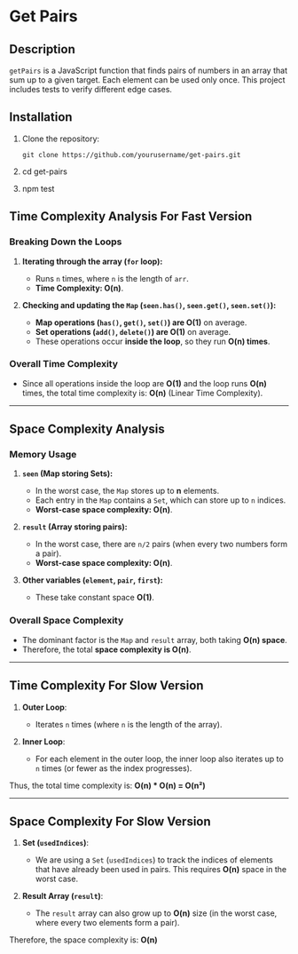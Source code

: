 # Get Pairs

## Description

`getPairs` is a JavaScript function that finds pairs of numbers in an array that sum up to a given target. Each element can be used only once. This project includes tests to verify different edge cases.

## Installation

1. Clone the repository:
   ```
   git clone https://github.com/yourusername/get-pairs.git
   ```

2. cd get-pairs

3. npm test

## **Time Complexity Analysis For Fast Version**

### **Breaking Down the Loops**

1. **Iterating through the array (`for` loop):**
   - Runs `n` times, where `n` is the length of `arr`.
   - **Time Complexity: O(n)**.

2. **Checking and updating the `Map` (`seen.has()`, `seen.get()`, `seen.set()`):**
   - **Map operations (`has()`, `get()`, `set()`) are O(1)** on average.
   - **Set operations (`add()`, `delete()`) are O(1)** on average.
   - These operations occur **inside the loop**, so they run **O(n) times**.

### **Overall Time Complexity**
- Since all operations inside the loop are **O(1)** and the loop runs **O(n)** times, the total time complexity is:
  **O(n)** (Linear Time Complexity).

---

## **Space Complexity Analysis**

### **Memory Usage**
1. **`seen` (Map storing Sets):**
   - In the worst case, the `Map` stores up to **n** elements.
   - Each entry in the `Map` contains a `Set`, which can store up to `n` indices.
   - **Worst-case space complexity: O(n)**.

2. **`result` (Array storing pairs):**
   - In the worst case, there are `n/2` pairs (when every two numbers form a pair).
   - **Worst-case space complexity: O(n)**.

3. **Other variables (`element`, `pair`, `first`):**
   - These take constant space **O(1)**.

### **Overall Space Complexity**
- The dominant factor is the `Map` and `result` array, both taking **O(n) space**.
- Therefore, the total **space complexity is O(n)**.


---

## **Time Complexity For Slow Version**

1. **Outer Loop**:
   - Iterates `n` times (where `n` is the length of the array).

2. **Inner Loop**:
   - For each element in the outer loop, the inner loop also iterates up to `n` times (or fewer as the index progresses).

Thus, the total time complexity is:
**O(n) * O(n) = O(n²)**

---

## **Space Complexity For Slow Version**

1. **Set (`usedIndices`)**:
   - We are using a `Set` (`usedIndices`) to track the indices of elements that have already been used in pairs. This requires **O(n)** space in the worst case.

2. **Result Array (`result`)**:
   - The `result` array can also grow up to **O(n)** size (in the worst case, where every two elements form a pair).

Therefore, the space complexity is:
**O(n)**
